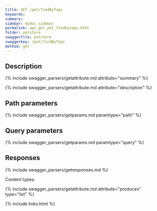 ```yaml
---
title: GET /pet/findByTags
keywords: 
summary: 
sidebar: mydoc_sidebar
permalink: api_get_pet_findbytags.html
folder: petstore
swaggerfile: petstore
swaggerkey: /pet/findByTags
method: get
---
```

## Description

{% include swagger_parsers/getattribute.md attribute="summary" %}

{% include swagger_parsers/getattribute.md attribute="description" %}

## Path parameters

{% include swagger_parsers/getparams.md paramtype="path" %}

## Query parameters

{% include swagger_parsers/getparams.md paramtype="query" %}

## Responses

{% include swagger_parsers/getresponses.md %}

Content types:

{% include swagger_parsers/getattribute.md attribute="produces" type="list" %}

{% include links.html %}

